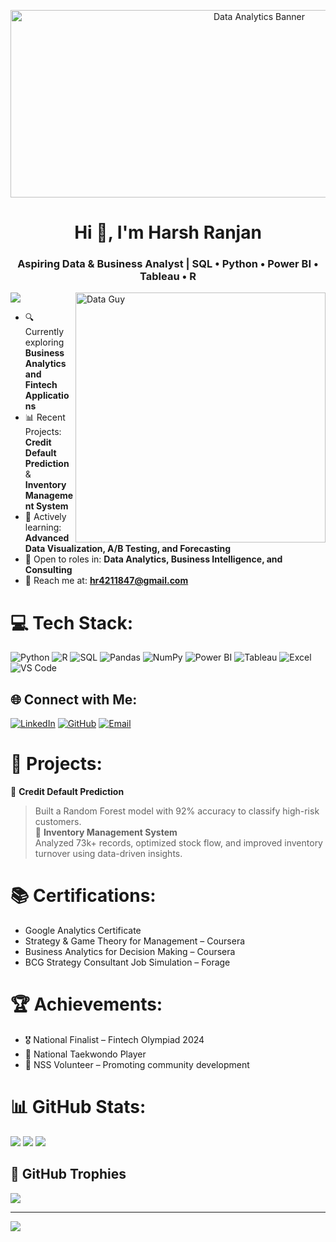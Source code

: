 <p align="center">
  <img src="https://i.pinimg.com/originals/2b/56/60/2b5660f3964ed95d3f1aef918cb02c0a.gif" alt="Data Analytics Banner" height="300" width="780">
</p>

<h1 align="center">Hi 👋, I'm Harsh Ranjan</h1>
<h3 align="center">Aspiring Data & Business Analyst | SQL • Python • Power BI • Tableau • R</h3>

<img align="right" alt="Data Guy" height="400" width="400" src="https://i.pinimg.com/originals/f6/1d/bd/f61dbd5a042774ed6e8b8a8752c2d3d7.gif">

<p align="left">
  <img src="https://in.pinterest.com/pin/130252614217756331/alt="Harsh02200" />
</p>

- 🔍 Currently exploring **Business Analytics and Fintech Applications**
- 📊 Recent Projects: **Credit Default Prediction** & **Inventory Management System**
- 🚀 Actively learning: **Advanced Data Visualization, A/B Testing, and Forecasting**
- 🎯 Open to roles in: **Data Analytics, Business Intelligence, and Consulting**
- 💌 Reach me at: **hr4211847@gmail.com**

# 💻 Tech Stack:
![Python](https://img.shields.io/badge/Python-3670A0?style=for-the-badge&logo=python&logoColor=ffdd54)
![R](https://img.shields.io/badge/R-276DC3?style=for-the-badge&logo=r&logoColor=white)
![SQL](https://img.shields.io/badge/SQL-07405E?style=for-the-badge&logo=postgresql&logoColor=white)
![Pandas](https://img.shields.io/badge/Pandas-150458?style=for-the-badge&logo=pandas&logoColor=white)
![NumPy](https://img.shields.io/badge/Numpy-013243?style=for-the-badge&logo=numpy&logoColor=white)
![Power BI](https://img.shields.io/badge/PowerBI-F2C811?style=for-the-badge&logo=powerbi&logoColor=black)
![Tableau](https://img.shields.io/badge/Tableau-E97627?style=for-the-badge&logo=tableau&logoColor=white)
![Excel](https://img.shields.io/badge/Excel-217346?style=for-the-badge&logo=microsoft-excel&logoColor=white)
![VS Code](https://img.shields.io/badge/VS%20Code-007ACC.svg?style=for-the-badge&logo=visual-studio-code&logoColor=white)

## 🌐 Connect with Me:
[![LinkedIn](https://img.shields.io/badge/LinkedIn-%230077B5.svg?logo=linkedin&logoColor=white)](http://www.linkedin.com/in/harsh-ranjan-09976629b) 
[![GitHub](https://img.shields.io/badge/GitHub-%23121011.svg?logo=github&logoColor=white)](https://github.com/Harsh02200)
[![Email](https://img.shields.io/badge/Email-D14836?logo=gmail&logoColor=white)](mailto:hr4211847@gmail.com)

# 📌 Projects:
🔹 **Credit Default Prediction**
> Built a Random Forest model with 92% accuracy to classify high-risk customers.  
🔹 **Inventory Management System**  
> Analyzed 73k+ records, optimized stock flow, and improved inventory turnover using data-driven insights.

# 📚 Certifications:
- Google Analytics Certificate  
- Strategy & Game Theory for Management – Coursera  
- Business Analytics for Decision Making – Coursera  
- BCG Strategy Consultant Job Simulation – Forage  

# 🏆 Achievements:
- 🎖 National Finalist – Fintech Olympiad 2024  
- 🥋 National Taekwondo Player  
- 🤝 NSS Volunteer – Promoting community development

# 📊 GitHub Stats:
![](https://github-readme-stats.vercel.app/api?username=Harsh02200&theme=tokyonight&hide_border=false&include_all_commits=false&count_private=false)
![](https://streak-stats.demolab.com?user=Harsh02200&theme=tokyonight&hide_border=false)
![](https://github-readme-stats.vercel.app/api/top-langs/?username=Harsh02200&theme=tokyonight&hide_border=false&layout=compact)

## 🏅 GitHub Trophies
![](https://github-profile-trophy.vercel.app/?username=Harsh02200&theme=tokyonight&no-frame=false&no-bg=true&margin-w=4)

---

[![](https://visitcount.itsvg.in/api?id=Harsh02200&icon=0&color=1)](https://visitcount.itsvg.in)
<!-- Generated by ChatGPT based on Resume Data -->
